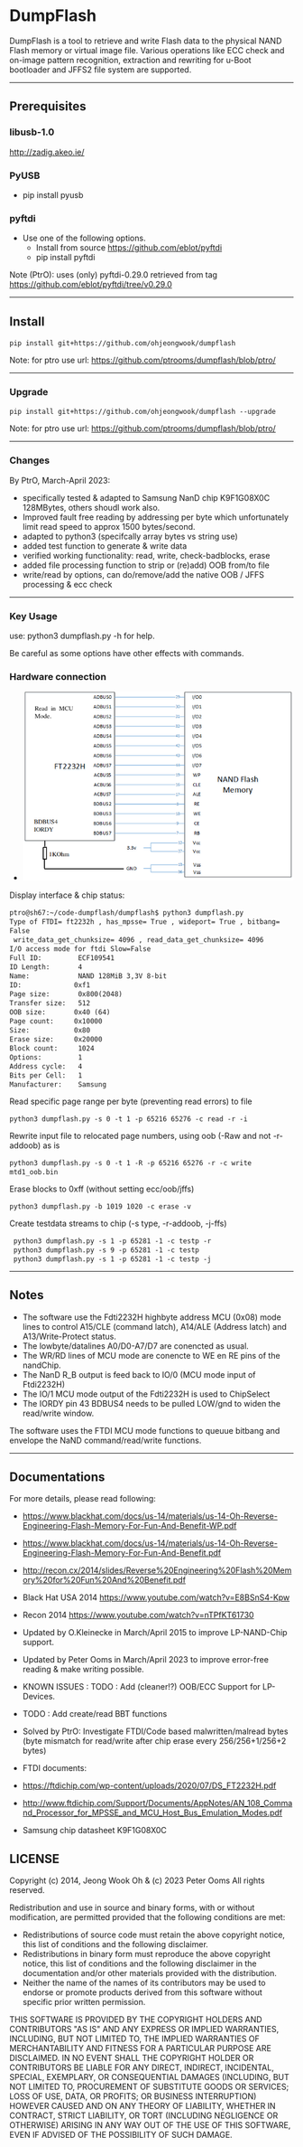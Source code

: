 # DumpFlash
DumpFlash is a tool to retrieve and write Flash data to the physical NAND Flash memory or virtual image file. Various operations like ECC check and on-image pattern recognition, extraction and rewriting for u-Boot bootloader and JFFS2 file system are supported.

---
## Prerequisites

### libusb-1.0
http://zadig.akeo.ie/


### PyUSB

* pip install pyusb

### pyftdi
* Use one of the following options.
   * Install from source https://github.com/eblot/pyftdi
   * pip install pyftdi

Note (PtrO): uses (only) pyftdi-0.29.0 retrieved from tag https://github.com/eblot/pyftdi/tree/v0.29.0
   
---
## Install

```
pip install git+https://github.com/ohjeongwook/dumpflash
```
Note: for ptro use url: https://github.com/ptrooms/dumpflash/blob/ptro/

---
### Upgrade

```
pip install git+https://github.com/ohjeongwook/dumpflash --upgrade
```
Note: for ptro use url: https://github.com/ptrooms/dumpflash/blob/ptro/

---
### Changes

   By PtrO, March-April 2023:
   * specifically tested & adapted to Samsung NanD chip K9F1G08X0C 128MBytes, others shoudl work also.
   * Improved fault free reading by addressing per byte which unfortunately limit read speed to approx 1500 bytes/second.
   * adapted to python3 (specifcally array bytes vs string use)
   * added test function to generate & write data
   * verified working functionality: read, write, check-badblocks, erase
   * added file processing function to strip or (re)add) OOB from/to file
   * write/read by options, can do/remove/add the native OOB / JFFS processing & ecc check

---
### Key Usage

use: python3 dumpflash.py -h  for help.

Be careful as some options have other effects with commands.

### Hardware connection
* ![FTDI-NanD connection](Images/schematics.png)

Display interface & chip status:
```
ptro@sh67:~/code-dumpflash/dumpflash$ python3 dumpflash.py
Type of FTDI= ft2232h , has_mpsse= True , wideport= True , bitbang= False
 write_data_get_chunksize= 4096 , read_data_get_chunksize= 4096
I/O access mode for ftdi Slow=False
Full ID:         ECF109541
ID Length:       4
Name:            NAND 128MiB 3,3V 8-bit
ID:             0xf1
Page size:       0x800(2048)
Transfer size:   512
OOB size:       0x40 (64)
Page count:     0x10000
Size:           0x80
Erase size:     0x20000
Block count:     1024
Options:         1
Address cycle:   4
Bits per Cell:   1
Manufacturer:    Samsung
```

Read specific page range per byte (preventing read errors) to file
```
python3 dumpflash.py -s 0 -t 1 -p 65216 65276 -c read -r -i
```

Rewrite input file to relocated page numbers, using oob (-Raw and not -r-addoob) as is
```
python3 dumpflash.py -s 0 -t 1 -R -p 65216 65276 -r -c write mtd1_oob.bin
```

Erase blocks to 0xff (without setting ecc/oob/jffs)
```
python3 dumpflash.py -b 1019 1020 -c erase -v
```

Create testdata streams to chip (-s type, -r-addoob, -j-ffs)
```
 python3 dumpflash.py -s 1 -p 65281 -1 -c testp -r
 python3 dumpflash.py -s 9 -p 65281 -1 -c testp
 python3 dumpflash.py -s 1 -p 65281 -1 -c testp -j

```

---
## Notes

* The software use the Fdti2232H highbyte address MCU (0x08) mode lines 
to control A15/CLE (command latch), A14/ALE (Address latch) and 
A13/Write-Protect status. 
* The lowbyte/datalines A0/D0-A7/D7 are conencted as usual.
* The WR/RD lines of MCU mode are conencte to WE en RE pins of the nandChip.
* The NanD R_B output is feed back to IO/0 (MCU mode input of Ftdi2232H)
* The IO/1 MCU mode output of the Fdti2232H is used to ChipSelect
* The IORDY pin 43 BDBUS4 needs to be pulled LOW/gnd to widen the read/write window.

The software uses the FTDI MCU mode functions to queuue bitbang and envelope
the NaND command/read/write functions.

---
## Documentations
For more details, please read following:

   * https://www.blackhat.com/docs/us-14/materials/us-14-Oh-Reverse-Engineering-Flash-Memory-For-Fun-And-Benefit-WP.pdf
   * https://www.blackhat.com/docs/us-14/materials/us-14-Oh-Reverse-Engineering-Flash-Memory-For-Fun-And-Benefit.pdf
   * http://recon.cx/2014/slides/Reverse%20Engineering%20Flash%20Memory%20for%20Fun%20And%20Benefit.pdf
   * Black Hat USA 2014 https://www.youtube.com/watch?v=E8BSnS4-Kpw
   * Recon 2014 https://www.youtube.com/watch?v=nTPfKT61730
   * Updated by O.Kleinecke in March/April 2015 to improve LP-NAND-Chip support.
   * Updated by Peter Ooms in March/April 2023 to improve error-free reading & make writing possible.

   * KNOWN ISSUES : TODO : Add (cleaner!?) OOB/ECC Support for LP-Devices.
   * TODO : Add create/read BBT functions

   * Solved by PtrO: Investigate FTDI/Code based malwritten/malread bytes (byte mismatch for read/write after chip erase every 256/256+1/256+2 bytes)
   * FTDI documents: 
   *    https://ftdichip.com/wp-content/uploads/2020/07/DS_FT2232H.pdf 
   *    http://www.ftdichip.com/Support/Documents/AppNotes/AN_108_Command_Processor_for_MPSSE_and_MCU_Host_Bus_Emulation_Modes.pdf
   * Samsung chip datasheet K9F1G08X0C

## LICENSE
Copyright (c) 2014, Jeong Wook Oh & (c) 2023 Peter Ooms
All rights reserved.

Redistribution and use in source and binary forms, with or without modification, are permitted provided that the following conditions are met:
   * Redistributions of source code must retain the above copyright notice, this list of conditions and the following disclaimer.
   * Redistributions in binary form must reproduce the above copyright notice, this list of conditions and the following disclaimer in the documentation and/or other materials provided with the distribution.
   * Neither the name of the names of its contributors may be used to endorse or promote products derived from this software without specific prior written permission.

THIS SOFTWARE IS PROVIDED BY THE COPYRIGHT HOLDERS AND CONTRIBUTORS "AS IS" AND ANY EXPRESS OR IMPLIED WARRANTIES, INCLUDING, BUT NOT LIMITED TO, THE IMPLIED WARRANTIES OF MERCHANTABILITY AND FITNESS FOR A PARTICULAR PURPOSE ARE DISCLAIMED. IN NO EVENT SHALL THE COPYRIGHT HOLDER OR CONTRIBUTORS BE LIABLE FOR ANY DIRECT, INDIRECT, INCIDENTAL, SPECIAL, EXEMPLARY, OR CONSEQUENTIAL DAMAGES (INCLUDING, BUT NOT LIMITED TO, PROCUREMENT OF SUBSTITUTE GOODS OR SERVICES; LOSS OF USE, DATA, OR PROFITS; OR BUSINESS INTERRUPTION) HOWEVER CAUSED AND ON ANY THEORY OF LIABILITY, WHETHER IN CONTRACT, STRICT LIABILITY, OR TORT (INCLUDING NEGLIGENCE OR OTHERWISE) ARISING IN ANY WAY OUT OF THE USE OF THIS SOFTWARE, EVEN IF ADVISED OF THE POSSIBILITY OF SUCH DAMAGE.

